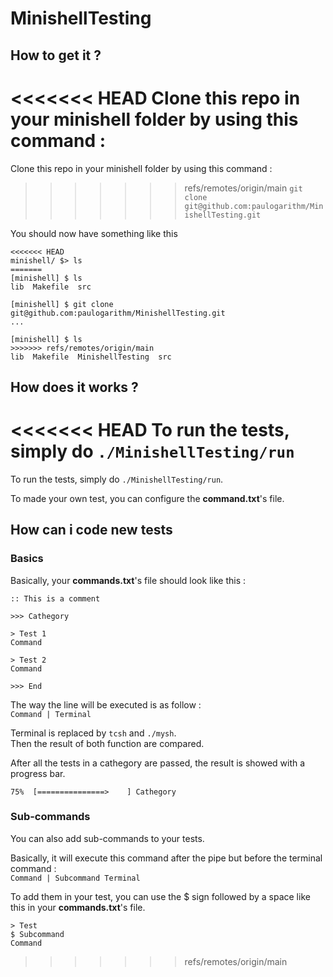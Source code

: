 # MinishellTesting

## How to get it ?
<<<<<<< HEAD
Clone this repo in your minishell folder by using this command :
=======
Clone this repo in your minishell folder by using this command :<br/>
>>>>>>> refs/remotes/origin/main
`git clone git@github.com:paulogarithm/MinishellTesting.git`

You should now have something like this
```
<<<<<<< HEAD
minishell/ $> ls
=======
[minishell] $ ls
lib  Makefile  src

[minishell] $ git clone git@github.com:paulogarithm/MinishellTesting.git
...

[minishell] $ ls
>>>>>>> refs/remotes/origin/main
lib  Makefile  MinishellTesting  src
```

## How does it works ?
<<<<<<< HEAD
To run the tests, simply do `./MinishellTesting/run`
=======
To run the tests, simply do `./MinishellTesting/run`.

To made your own test, you can configure the **command.txt**'s file.

## How can i code new tests

### Basics
Basically, your **commands.txt**'s file should look like this :
```
:: This is a comment

>>> Cathegory

> Test 1
Command

> Test 2
Command

>>> End
```

The way the line will be executed is as follow :<br/>
`Command | Terminal`

Terminal is replaced by `tcsh` and `./mysh`.<br/>
Then the result of both function are compared.

After all the tests in a cathegory are passed, the result is showed with a progress bar.
```
75%  [===============>    ] Cathegory
```


### Sub-commands
You can also add sub-commands to your tests.


Basically, it will execute this command after the pipe but before the terminal command :<br/>
`Command | Subcommand Terminal`

To add them in your test, you can use the $ sign followed by a space like this in your **commands.txt**'s file.
```
> Test
$ Subcommand
Command
```
>>>>>>> refs/remotes/origin/main

